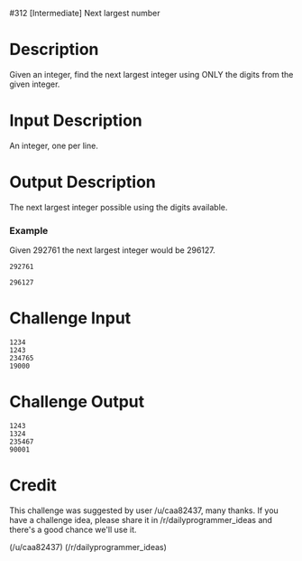 #312 [Intermediate] Next largest number

# Description
Given an integer, find the next largest integer using ONLY the digits from the given integer.

# Input Description
An integer, one per line. 

# Output Description
The next largest integer possible using the digits available.

### Example
Given 292761 the next largest integer would be 296127.


```
292761
```

```
296127
```
# Challenge Input

```
1234
1243
234765
19000
```
# Challenge Output

```
1243
1324
235467
90001
```
# Credit
This challenge was suggested by user /u/caa82437, many thanks. If you have a challenge idea, please share it in /r/dailyprogrammer_ideas and there's a good chance we'll use it. 

(/u/caa82437)
(/r/dailyprogrammer_ideas)
